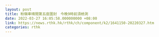 ```yaml
---
layout: post
title: 粉嶺牽晴間第五座圍封　今晚9時前須檢測
date: 2022-03-27 16:05:58.000000000 +08:00
link: https://news.rthk.hk/rthk/ch/component/k2/1641150-20220327.htm
categories: rthk
---
```



